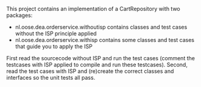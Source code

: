This project contains an implementation of a CartRepository with two packages:
* nl.oose.dea.orderservice.withoutisp contains classes and test cases without the ISP principle applied
* nl.oose.dea.orderservice.withisp contains some classes and test cases that guide you to apply the ISP

First read the sourcecode without ISP and run the test cases (comment the testcases with ISP applied to compile and run these testcases).
Second, read the test cases with ISP and (re)create the correct classes and interfaces so the unit tests all pass.
